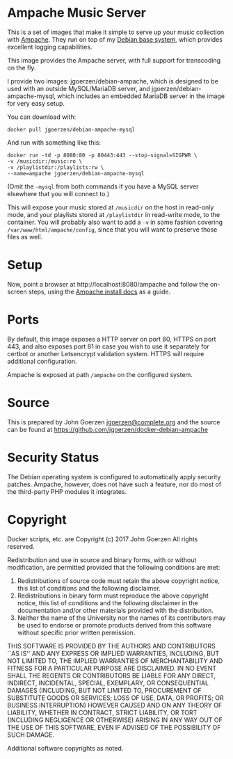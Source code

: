 # Ampache Music Server

This is a set of images that make it simple to serve up your
music collection with [Ampache](http://www.ampache.org).  They run on top
of my [Debian base system](http://github.com/jgoerzen/docker-debian-base),
which provides excellent logging capabilities.

This image provides the Ampache server, with full support for transcoding
on the fly.

I provide two images: jgoerzen/debian-ampache, which is designed to be used
with an outside MySQL/MariaDB server, and jgoerzen/debian-ampache-mysql,
which includes an embedded MariaDB server in the image for very easy setup.

You can download with:

    docker pull jgoerzen/debian-ampache-mysql

And run with something like this:

    docker run -td -p 8080:80 -p 80443:443 --stop-signal=SIGPWR \
    -v /musicdir:/music:ro \
    -v /playlistdir:/playlists:rw \
    --name=ampache jgoerzen/debian-ampache-mysql

(Omit the `-mysql` from both commands if you have a MySQL server elsewhere that you
will connect to.)

This will expose your music stored at `/musicdir` on the host in read-only mode, and your playlists
stored at `/playlistdir` in read-write mode, to the container.  You will probably also
want to add a `-v` in some fashion covering `/var/www/html/ampache/config`, since that you will want
to preserve those files as well.

# Setup

Now, point a browser at http://localhost:8080/ampache and follow the
on-screen steps, using the [Ampache install docs](https://github.com/ampache/ampache/wiki/Installation)
as a guide.

# Ports

By default, this image exposes a HTTP server on port 80, HTTPS on port 443, and
also exposes port 81 in case you wish to use it separately for certbot or another
Letsencrypt validation system.  HTTPS will require additional configuration.

Ampache is exposed at path `/ampache` on the configured system. 

# Source

This is prepared by John Goerzen <jgoerzen@complete.org> and the source
can be found at https://github.com/jgoerzen/docker-debian-ampache

# Security Status

The Debian operating system is configured to automatically apply security patches.
Ampache, however, does not have such a feature, nor do most of the third-party
PHP modules it integrates.

# Copyright

Docker scripts, etc. are
Copyright (c) 2017 John Goerzen
All rights reserved.

Redistribution and use in source and binary forms, with or without
modification, are permitted provided that the following conditions
are met:
1. Redistributions of source code must retain the above copyright
   notice, this list of conditions and the following disclaimer.
2. Redistributions in binary form must reproduce the above copyright
   notice, this list of conditions and the following disclaimer in the
   documentation and/or other materials provided with the distribution.
3. Neither the name of the University nor the names of its contributors
   may be used to endorse or promote products derived from this software
   without specific prior written permission.

THIS SOFTWARE IS PROVIDED BY THE AUTHORS AND CONTRIBUTORS ``AS IS'' AND
ANY EXPRESS OR IMPLIED WARRANTIES, INCLUDING, BUT NOT LIMITED TO, THE
IMPLIED WARRANTIES OF MERCHANTABILITY AND FITNESS FOR A PARTICULAR PURPOSE
ARE DISCLAIMED.  IN NO EVENT SHALL THE REGENTS OR CONTRIBUTORS BE LIABLE
FOR ANY DIRECT, INDIRECT, INCIDENTAL, SPECIAL, EXEMPLARY, OR CONSEQUENTIAL
DAMAGES (INCLUDING, BUT NOT LIMITED TO, PROCUREMENT OF SUBSTITUTE GOODS
OR SERVICES; LOSS OF USE, DATA, OR PROFITS; OR BUSINESS INTERRUPTION)
HOWEVER CAUSED AND ON ANY THEORY OF LIABILITY, WHETHER IN CONTRACT, STRICT
LIABILITY, OR TORT (INCLUDING NEGLIGENCE OR OTHERWISE) ARISING IN ANY WAY
OUT OF THE USE OF THIS SOFTWARE, EVEN IF ADVISED OF THE POSSIBILITY OF
SUCH DAMAGE.

Additional software copyrights as noted.

